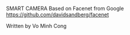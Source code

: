 SMART CAMERA
Based on Facenet from Google
    https://github.com/davidsandberg/facenet

Written by Vo Minh Cong
